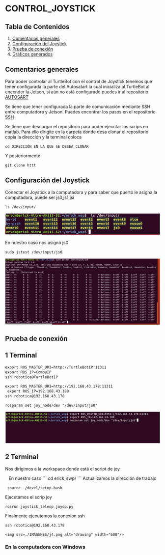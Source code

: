 # CONTROL_JOYSTICK






## Tabla de Contenidos

1. [Comentarios generales](#Comentarios-generales)
2. [Configuración del Joystick](#Configuración-del-Joystick)
3. [Prueba de conexión](#Prueba-de-conexión)
3. [Gráficos generados](#Gráficos-generados)


## Comentarios generales
Para poder controlar al TurtleBot con el control de Joystick tenemos que tener configurada la parte del Autosatart la cual inicializa al TurtleBot al encender la Jetson, si aún no está configurado puedes ir al repositorio [AUTOSART](https://github.com/ERICKLOCR/AUTOSART)

Se tiene que tener configurada la parte de comunicación mediante SSH entre computadora y Jetson. Puedes encontrar los pasos en el repositorio [SSH](https://github.com/ERICKLOCR/AUTOSART)

Se tiene que descargar el repositorio para poder ejecutar los scrips en matlab.
Para ello dirigite en la carpeta donde desa clonar el repositorio copia la dirección y la terminal coloca

```
cd DIRECCIÓN EN LA QUE SE DESEA CLONAR
```
Y posteriormente 

```
git clone httt
```



   
## Configuración del Joystick

Conectar el Joystick a la computadora y para saber que puerto le asigna la computadora, puede ser js0,js1,jsi
```
ls /dev/input/
```
<p align='center'>
    <img src=./IMÁGENES/j1.png alt="drawing" width="600"/>
</p>

En nuestro caso nos asignó js0 
```
sudo jstest /dev/input/js0
```
<p align='center'>
    <img src=./IMÁGENES/j2.png alt="drawing" width="600"/>
</p>

## Prueba de conexión

## 1 Terminal
```
export ROS_MASTER_URI=http://TurtleBotIP:11311
export ROS_IP=CompuIP 
ssh robotica@TurtleBotIP
```

```
export ROS_MASTER_URI=http://192.168.43.178:11311
 export ROS_IP=192.168.43.188
ssh robotica@192.168.43.178
```

```
rosparam set joy_node/dev "/dev/input/js0"
```

<p align='center'>
    <img src=./IMÁGENES/j3.png alt="drawing" width="600"/>
</p>

## 2 Terminal

Nos dirigimos a la workspace donde está el script de joy
<p align='center'>
   En nuestro caso 
   ```
   cd erick_swp/
   ```
 Actualizamos la dirección de trabajo

  ```
   source ./devel/setup.bash
  ```

Ejecutamos el scrip joy
  ```
  rosrun joystick_teleop joyop.py
  ```
Finalmente ejecutamos la conexion ssh 
 ```
ssh robotica@192.168.43.178
 ```
   
    <img src=./IMÁGENES/j4.png alt="drawing" width="600"/>
</p>

### En la computadora con Windows





